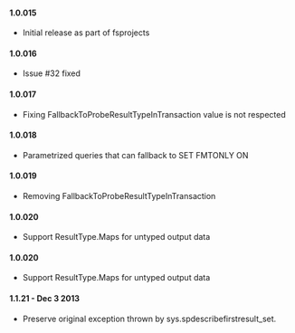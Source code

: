 #### 1.0.015 
* Initial release as part of fsprojects
#### 1.0.016 
* Issue #32 fixed
#### 1.0.017 
* Fixing FallbackToProbeResultTypeInTransaction value is not respected 
#### 1.0.018 
* Parametrized queries that can fallback to SET FMTONLY ON
#### 1.0.019 
* Removing FallbackToProbeResultTypeInTransaction
#### 1.0.020
* Support ResultType.Maps for untyped output data
#### 1.0.020
* Support ResultType.Maps for untyped output data
#### 1.1.21 - Dec 3 2013
* Preserve original exception thrown by sys.spdescribefirstresult_set.


